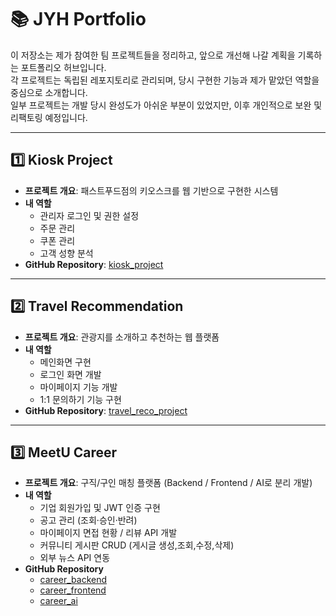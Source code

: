 # 📚 JYH Portfolio

이 저장소는 제가 참여한 팀 프로젝트들을 정리하고, 앞으로 개선해 나갈 계획을 기록하는 포트폴리오 허브입니다.  
각 프로젝트는 독립된 레포지토리로 관리되며, 당시 구현한 기능과 제가 맡았던 역할을 중심으로 소개합니다.  
일부 프로젝트는 개발 당시 완성도가 아쉬운 부분이 있었지만, 이후 개인적으로 보완 및 리팩토링 예정입니다.

---

## 1️⃣ Kiosk Project
- **프로젝트 개요**: 패스트푸드점의 키오스크를 웹 기반으로 구현한 시스템  
- **내 역할**
  - 관리자 로그인 및 권한 설정
  - 주문 관리
  - 쿠폰 관리
  - 고객 성향 분석
- **GitHub Repository**: [kiosk_project](https://github.com/jjoyh0123/kiosk_project)

---

## 2️⃣ Travel Recommendation
- **프로젝트 개요**: 관광지를 소개하고 추천하는 웹 플랫폼  
- **내 역할**
  - 메인화면 구현
  - 로그인 화면 개발
  - 마이페이지 기능 개발
  - 1:1 문의하기 기능 구현
- **GitHub Repository**: [travel_reco_project](https://github.com/jjoyh0123/travel_reco_project)

---

## 3️⃣ MeetU Career
- **프로젝트 개요**: 구직/구인 매칭 플랫폼 (Backend / Frontend / AI로 분리 개발)  
- **내 역할**
  - 기업 회원가입 및 JWT 인증 구현
  - 공고 관리 (조회·승인·반려)
  - 마이페이지 면접 현황 / 리뷰 API 개발
  - 커뮤니티 게시판 CRUD (게시글 생성,조회,수정,삭제)
  - 외부 뉴스 API 연동
- **GitHub Repository**
  - [career_backend](https://github.com/jjoyh0123/career_backend)  
  - [career_frontend](https://github.com/jjoyh0123/career_frontend)  
  - [career_ai](https://github.com/jjoyh0123/career_ai)


